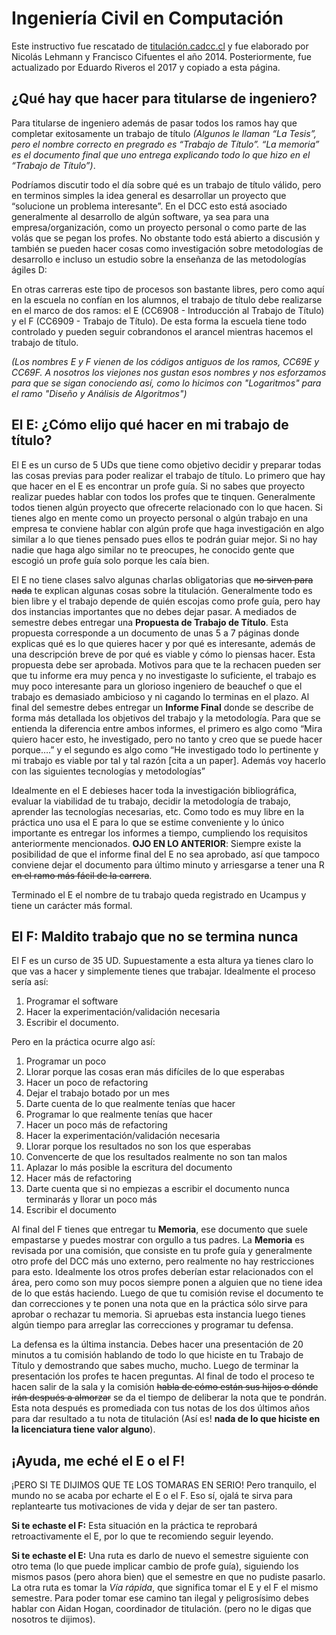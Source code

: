 # Ingeniería Civil en Computación

Este instructivo fue rescatado de [titulación.cadcc.cl](https://titulacion.cadcc.cl) y fue elaborado por Nicolás Lehmann y Francisco Cifuentes el año 2014. Posteriormente, fue actualizado por Eduardo Riveros el 2017 y copiado a esta página. 

## ¿Qué hay que hacer para titularse de ingeniero?

Para titularse de ingeniero además de pasar todos los ramos hay que completar exitosamente un trabajo de título _(Algunos le llaman “La Tesis”, pero el nombre correcto en pregrado es “Trabajo de Título”. “La memoria” es el documento final que uno entrega explicando todo lo que hizo en el “Trabajo de Título”)_.

Podríamos discutir todo el día sobre qué es un trabajo de título válido, pero en terminos simples la idea general es desarrollar un proyecto que “solucione un problema interesante”. En el DCC esto está asociado generalmente al desarrollo de algún software, ya sea para una empresa/organización, como un proyecto personal o como parte de las volás que se pegan los profes. No obstante todo está abierto a discusión y también se pueden hacer cosas como investigación sobre metodologías de desarrollo e incluso un estudio sobre la enseñanza de las metodologías ágiles D:

En otras carreras este tipo de procesos son bastante libres, pero como aquí en la escuela no confían en los alumnos, el trabajo de título debe realizarse en el marco de dos ramos: el E (CC6908 - Introducción al Trabajo de Título) y el F (CC6909 - Trabajo de Título). De esta forma la escuela tiene todo controlado y pueden seguir cobrandonos el arancel mientras hacemos el trabajo de título. 

_(Los nombres E y F vienen de los códigos antiguos de los ramos, CC69E y CC69F. A nosotros los viejones nos gustan esos nombres y nos esforzamos para que se sigan conociendo así, como lo hicimos con "Logaritmos" para el ramo "Diseño y Análisis de Algoritmos")_

## El E: ¿Cómo elijo qué hacer en mi trabajo de título?

El E es un curso de 5 UDs que tiene como objetivo decidir y preparar todas las cosas previas para poder realizar el trabajo de título. Lo primero que hay que hacer en el E es encontrar un profe guía. Si no sabes que proyecto realizar puedes hablar con todos los profes que te tinquen. Generalmente todos tienen algún proyecto que ofrecerte relacionado con lo que hacen. Si tienes algo en mente como un proyecto personal o algún trabajo en una empresa te conviene hablar con algún profe que haga investigación en algo similar a lo que tienes pensado pues ellos te podrán guiar mejor. Si no hay nadie que haga algo similar no te preocupes, he conocido gente que escogió un profe guía solo porque les caía bien.

El E no tiene clases salvo algunas charlas obligatorias que <s>no sirven para nada</s> te explican algunas cosas sobre la titulación. Generalmente todo es bien libre y el trabajo depende de quién escojas como profe guía, pero hay dos instancias importantes que no debes dejar pasar. A mediados de semestre debes entregar una **Propuesta de Trabajo de Título**. Esta propuesta corresponde a un documento de unas 5 a 7 páginas donde explicas qué es lo que quieres hacer y por qué es interesante, además de una descripción breve de por qué es viable y cómo lo piensas hacer. Esta propuesta debe ser aprobada. Motivos para que te la rechacen pueden ser que tu informe era muy penca y no investigaste lo suficiente, el trabajo es muy poco interesante para un glorioso ingeniero de beauchef o que el trabajo es demasiado ambicioso y ni cagando lo terminas en el plazo. Al final del semestre debes entregar un **Informe Final** donde se describe de forma más detallada los objetivos del trabajo y la metodología. Para que se entienda la diferencia entre ambos informes, el primero es algo como “Mira quiero hacer esto, he investigado, pero no tanto y creo que se puede hacer porque….” y el segundo es algo como “He investigado todo lo pertinente y mi trabajo es viable por tal y tal razón [cita a un paper]. Además voy hacerlo con las siguientes tecnologías y metodologías”

Idealmente en el E debieses hacer toda la investigación bibliográfica, evaluar la viabilidad de tu trabajo, decidir la metodología de trabajo, aprender las tecnologías necesarias, etc. Como todo es muy libre en la práctica uno usa el E para lo que se estime conveniente y lo único importante es entregar los informes a tiempo, cumpliendo los requisitos anteriormente mencionados. **OJO EN LO ANTERIOR**: Siempre existe la posibilidad de que el informe final del E no sea aprobado, así que tampoco conviene dejar el documento para último minuto y arriesgarse a tener una R <s>en el ramo más fácil de la carrera</s>.

Terminado el E el nombre de tu trabajo queda registrado en Ucampus y tiene un carácter más formal.

## El F: Maldito trabajo que no se termina nunca

El F es un curso de 35 UD. Supuestamente a esta altura ya tienes claro lo que vas a hacer y simplemente tienes que trabajar. Idealmente el proceso sería así:

1. Programar el software
1. Hacer la experimentación/validación necesaria
1. Escribir el documento.

Pero en la práctica ocurre algo así:

1. Programar un poco
1. Llorar porque las cosas eran más difíciles de lo que esperabas
1. Hacer un poco de refactoring
1. Dejar el trabajo botado por un mes
1. Darte cuenta de lo que realmente tenías que hacer
1. Programar lo que realmente tenías que hacer
1. Hacer un poco más de refactoring
1. Hacer la experimentación/validación necesaria
1. Llorar porque los resultados no son los que esperabas
1. Convencerte de que los resultados realmente no son tan malos
1. Aplazar lo más posible la escritura del documento
1. Hacer más de refactoring
1. Darte cuenta que si no empiezas a escribir el documento nunca terminarás y llorar un poco más
1. Escribir el documento 

Al final del F tienes que entregar tu **Memoria**, ese documento que suele empastarse y puedes mostrar con orgullo a tus padres. La **Memoria** es revisada por una comisión, que consiste en tu profe guía y generalmente otro profe del DCC más uno externo, pero realmente no hay restricciones para esto. Idealmente los otros profes deberían estar relacionados con el área, pero como son muy pocos siempre ponen a alguien que no tiene idea de lo que estás haciendo. Luego de que tu comisión revise el documento te dan correcciones y te ponen una nota que en la práctica sólo sirve para aprobar o rechazar tu memoria. Si apruebas esta instancia luego tienes algún tiempo para arreglar las correcciones y programar tu defensa.

La defensa es la última instancia. Debes hacer una presentación de 20 minutos a tu comisión hablando de todo lo que hiciste en tu Trabajo de Título y demostrando que sabes mucho, mucho. Luego de terminar la presentación los profes te hacen preguntas. Al final de todo el proceso te hacen salir de la sala y la comisión <s>habla de cómo están sus hijos o dónde irán después a almorzar</s> se da el tiempo de deliberar la nota que te pondrán. Esta nota después es promediada con tus notas de los dos últimos años para dar resultado a tu nota de titulación (Así es! **nada de lo que hiciste en la licenciatura tiene valor alguno**).

## ¡Ayuda, me eché el E o el F!

¡PERO SI TE DIJIMOS QUE TE LOS TOMARAS EN SERIO! Pero tranquilo, el mundo no se acaba por echarte el E o el F. Eso sí, ojalá te sirva para replantearte tus motivaciones de vida y dejar de ser tan pastero.

**Si te echaste el F:** Esta situación en la práctica te reprobará retroactivamente el E, por lo que te recomiendo seguir leyendo.

**Si te echaste el E:** Una ruta es darlo de nuevo el semestre siguiente con otro tema (lo que puede implicar cambio de profe guía), siguiendo los mismos pasos (pero ahora bien) que el semestre en que no pudiste pasarlo. La otra ruta es tomar la _Vía rápida_, que significa tomar el E y el F el mismo semestre. Para poder tomar ese camino tan ilegal y peligrosísimo debes hablar con Aidan Hogan, coordinador de titulación. (pero no le digas que nosotros te dijimos). 
